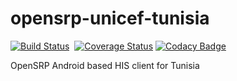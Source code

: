 # opensrp-unicef-tunisia

[![Build Status](https://travis-ci.org/OpenSRP/opensrp-client-unicef-tunisia.svg?branch=master)](https://travis-ci.org/OpenSRP/opensrp-client-unicef-tunisia)
&nbsp;[![Coverage Status](https://coveralls.io/repos/github/OpenSRP/opensrp-client-unicef-tunisia/badge.svg?branch=master)](https://coveralls.io/github/OpenSRP/opensrp-client-unicef-tunisia?branch=master)
[![Codacy Badge](https://api.codacy.com/project/badge/Grade/4a58cd4e1748432780ac66a9fbee0394)](https://www.codacy.com/app/OpenSRP/opensrp-client-unicef-tunisia?utm_source=github.com&amp;utm_medium=referral&amp;utm_content=OpenSRP/opensrp-client-unicef-tunisia&amp;utm_campaign=Badge_Grade)

OpenSRP Android based HIS client for Tunisia
